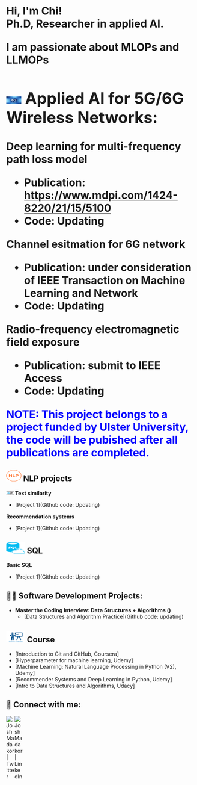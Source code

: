 <h1>Hi, I'm Chi! <br/><a>Ph.D, Researcher in applied AI. 
 
 I am passionate about MLOPs and LLMOPs

<!-- <h2> <a href="https://drive.google.com/drive/folders/1hi9_LUz-YUmWjLEgVG_zBK8Y5bgFYX7T">My CV Link</a> || <a href="Chi_CV_2023_Job.pdf">My CV pdf</a>.</p> </h2> -->
 
 <!--  <a href="https://medium.com/@chiyenng2788">Medium member</a></h1> -->

 <!----------------------------------------------APPIED AI FOR WIRELESS NETWORKS PROJECTS ------------------------------------------------------>
  <h2>  <img src="6G_icon_v2.jpg"  width="40" 
     height="20" />  Applied AI for  5G/6G Wireless Networks:</h2>
  
  <b>Deep learning for multi-frequency path loss model</b>
  - Publication: https://www.mdpi.com/1424-8220/21/15/5100
  - Code: Updating
  
  <b>Channel esitmation for 6G network </b>
   - Publication: under consideration of IEEE Transaction on Machine Learning and Network
  - Code: Updating
 
  <b>Radio-frequency electromagnetic field exposure </b>
   - Publication: submit to IEEE Access
  - Code: Updating
 
 
<p style="color:blue;"> NOTE: This project belongs to a project funded by Ulster University, the code will be pubished after all publications are completed. </p>

  <!---------------------------------------------NLP PROJECTS--------------------------------------------------------------------------------->
 <h2> <img src="NLP_icon.png"  width="40" 
     height="30" />  NLP projects </h2>
 
 <b> <img src="text_similarity_icons.png"  width="20" 
     height="10" /> Text similarity </b>
  - [Project 1](Github code: Updating)
  
  <b>Recommendation systems </b>
   - [Project 1](Github code: Updating)
 <!---------------------------------------------SQL PROJECTS--------------------------------------------------------------------------------->
 <h2> <img src="SQL_icon.png"  width="50" height="30" />  SQL </h2>
 
<b>Basic SQL </b>
   - [Project 1](Github code: Updating)

 <!---------------------------------------------SOFTWARE DEVELOPMEMTS--------------------------------------------------------------------------------->
<h2>👨‍💻 Software Development Projects:</h2>
 
- <b> Master the Coding Interview: Data Structures + Algorithms () </b>
  - [Data Structures and Algorithm Practice](Github code: updating)
 
 <!---------------------------------------------ONLINE  COURSES --------------------------------------------------------------------------------->
<h2> <img src="online_course_icon.png"  width="50" 
     height="30" /> Course </h2>

- [Introduction to Git and GitHub, Coursera]
- [Hyperparameter for machine learning, Udemy]
- [Machine Learning: Natural Language Processing in Python (V2), Udemy]
- [Recommender Systems and Deep Learning in Python, Udemy]
- [Intro to Data Structures and Algorithms, Udacy] 

<h2> 🤳 Connect with me:</h2>

<!--[<img align="left" alt="JoshMadakor | YouTube" width="22px" src="https://cdn.jsdelivr.net/npm/simple-icons@v3/icons/youtube.svg" />][youtube]-->
[<img align="left" alt="JoshMadakor | Twitter" width="22px" src="https://cdn.jsdelivr.net/npm/simple-icons@v3/icons/twitter.svg" />][twitter]
[<img align="left" alt="JoshMadakor | LinkedIn" width="22px" src="https://cdn.jsdelivr.net/npm/simple-icons@v3/icons/linkedin.svg" />][linkedin]
<!--[<img align="left" alt="JoshMadakor | Instagram" width="22px" src="https://cdn.jsdelivr.net/npm/simple-icons@v3/icons/instagram.svg" />][instagram]-->

[twitter]: https://twitter.com/NguyenYenChi3
<!--[youtube]: https://www.youtube.com/c/joshmadakor -->
<!-- instagram]: https://www.instagram.com/joshmadakor/  -->
[linkedin]: https://www.linkedin.com/in/chi-nguyen-a612421b2/

<!--
**joshmadakor1/joshmadakor1** is a ✨ _special_ ✨ repository because its `README.md` (this file) appears on your GitHub profile.

Here are some ideas to get you started:

- 🔭 I’m currently working on ...
- 🌱 I’m currently learning ...
- 👯 I’m looking to collaborate on ...
- 🤔 I’m looking for help with ...
- 💬 Ask me about ...
- 📫 How to reach me: ...
- 😄 Pronouns: ...
- ⚡ Fun fact: ...
-->
